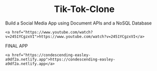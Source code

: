 <h1 align="center">Tik-Tok-Clone</h1>

Build a Social Media App using Document APIs and a NoSQL Database

    <a href="https://www.youtube.com/watch?v=2451YCgzxVI">https://www.youtube.com/watch?v=2451YCgzxVI</a>

FINAL APP

    <a href="https://condescending-easley-a9df2a.netlify.app">https://condescending-easley-a9df2a.netlify.app</a>
